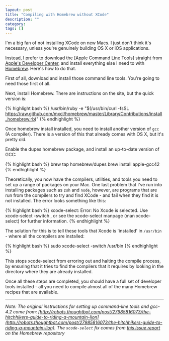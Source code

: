```yaml
---
layout: post
title: "Compiling with Homebrew without XCode"
description: ""
category: 
tags: []
---
```


I'm a big fan of not installing XCode on new Macs. I just don't think it's necessary, unless you're genuinely building OS X or iOS applications.

Instead, I prefer to download the [Apple Command Line Tools] straight from [Apple's Developer Center](https://developer.apple.com/downloads/index.action?=command%20line%20tools), and install everything else I need to with [Homebrew](http://mxcl.github.com/homebrew/). Here's how to do that.

First of all, download and install those command line tools. You're going to need those first of all.

Next, install Homebrew. There are instructions on the site, but the quick version is: 

{% highlight bash %}
/usr/bin/ruby -e "$(/usr/bin/curl -fsSL https://raw.github.com/mxcl/homebrew/master/Library/Contributions/install_homebrew.rb)"
{% endhighlight %}

Once homebrew install installed, you need to install another version of `gcc` (A compiler). There is a version of this that already comes with OS X, but it's pretty old.

Enable the dupes homebrew package, and install an up-to-date version of GCC:

{% highlight bash %}
brew tap homebrew/dupes
brew install apple-gcc42
{% endhighlight %}

Theoretically, you now have the compilers, utilities, and tools you need to set up a range of packages on your Mac. One last problem that I've run into installing packages such as `zsh` and `node`, however, are programs that are run from the compilers to try and find XCode - and fail when they find it is not installed. The error looks something like this:

{% highlight bash %}
xcode-select: Error: No Xcode is selected. Use xcode-select -switch <path-to-xcode>, or see the xcode-select manpage (man xcode-select) for further information.
{% endhighlight %}


The solution for this is to tell these tools that Xcode is 'installed' in `/usr/bin` - where all the compilers are installed:

{% highlight bash %}
sudo xcode-select -switch /usr/bin
{% endhighlight %}

This stops xcode-select from erroring out and halting the compile process, by ensuring that it tries to find the compilers that it requires by looking in the directory where they are already installed.

Once all these steps are completed, you should have a full set of developer tools installed - all you need to compile almost all of the many Homebrew recipes that are available.

---

_Note: The original instructions for setting up command-line tools and gcc-4.2 come from: [http://robots.thoughtbot.com/post/27985816073/the-hitchhikers-guide-to-riding-a-mountain-lion](http://robots.thoughtbot.com/post/27985816073/the-hitchhikers-guide-to-riding-a-mountain-lion). The `xcode-select` fix comes from [this issue report](https://github.com/mxcl/homebrew/issues/10245) on the Homebrew repository_

